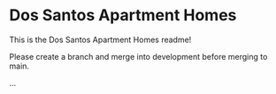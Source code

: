 # Dos Santos Apartment Homes

This is the Dos Santos Apartment Homes readme!

Please create a branch and merge into development before merging to main.

...